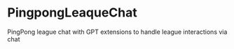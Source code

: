 # PingpongLeaqueChat
PingPong league chat with GPT extensions to handle league interactions via chat
